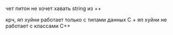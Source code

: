 чет питон не хочет хавать string из ++

крч, яп хуйни работает только с типами данных С + яп хуйни не работает с классами С++
